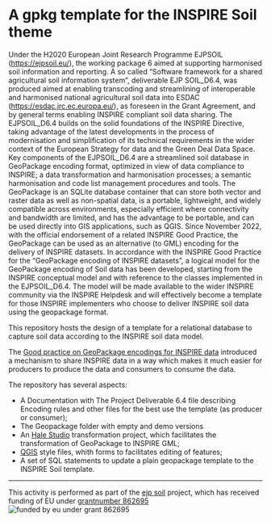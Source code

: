 # A gpkg template for the INSPIRE Soil theme


Under the H2020 European Joint Research Programme EJPSOIL (https://ejpsoil.eu/), the working package 6 aimed at supporting harmonised soil information and reporting. A so called “Software framework for a shared agricultural soil information system”, deliverable EJP SOIL_D6.4, was produced aimed at enabling transcoding and streamlining of interoperable and harmonised national agricultural soil data into ESDAC (https://esdac.jrc.ec.europa.eu/), as foreseen in the Grant Agreement, and by general terms enabling INSPIRE compliant soil data sharing. The EJPSOIL_D6.4 builds on the solid foundations of the INSPIRE Directive, taking advantage of the latest developments in the process of modernisation and simplification of its technical requirements in the wider context of the European Strategy for data and the Green Deal Data Space. Key components of the EJPSOIL_D6.4 are a streamlined soil database in GeoPackage encoding format, optimized in view of data compliance to INSPIRE; a data transformation and harmonisation processes; a semantic harmonisation and code list management procedures and tools. The GeoPackage is an SQLite database container that can store both vector and raster data as well as non-spatial data, is a portable, lightweight, and widely compatible across environments, especially efficient where connectivity and bandwidth are limited, and has the advantage to be portable, and can be used directly into GIS applications, such as QGIS. Since November 2022, with the official endorsement of a related INSPIRE Good Practice, the GeoPackage can be used as an alternative (to GML) encoding for the delivery of INSPIRE datasets. In accordance with the INSPIRE Good Practice for the “GeoPackage encoding of INSPIRE datasets”, a logical model for the GeoPackage encoding of Soil data has been developed, starting from the INSPIRE conceptual model and with reference to the classes implemented in the EJPSOIL_D6.4. The model will be made available to the wider INSPIRE community via the INSPIRE Helpdesk and will effectively become a template for those INSPIRE implementers who choose to deliver INSPIRE soil data using the geopackage format. 


This repository hosts the design of a template for a relational database to capture soil data according to the INSPIRE soil data model.

The [Good practice on GeoPackage encodings for INSPIRE data](https://github.com/INSPIRE-MIF/gp-geopackage-encodings) introduced a mechanism to share INSPIRE data in a way which makes it much easier for producers to produce the data and consumers to consume the data.

The repository has several aspects:
- A Documentation with The Project Deliverable 6.4 file describing Encoding rules and other files for the best use the template (as producer or consumer);
- The Geopackage folder with empty and demo versions
- An [Hale Studio](https://wetransform.to/halestudio/) transformation project, which facilitates the transformation of GeoPackage to INSPIRE GML;
- [QGIS](https://qgis.org/) style files, whith forms to facilitates editing of features;
- A set of SQL statements to update a plain geopackage template to the INSPIRE Soil template.

---
This activity is performed as part of the [ejp soil](https://ejpsoil.eu) project, which has received funding of EU under [grantnumber 862695](https://cordis.europa.eu/project/id/862695)
![funded by eu under grant 862695](https://ejpsoil.eu/fileadmin/_processed_/0/3/csm_Horizon_2020_funding_Thumbnail_a20cd538b7.jpg)
